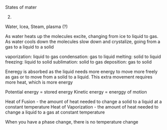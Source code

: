 States of mater


2.
Water, Icea, Steam, plasma (?)

As water heats up the molecules excite, changing from ice to liquid to gas.
As water cools down the molecules slow down and crystalize, going from a gas to a liquid to a solid

vaporization: liquid to gas
condensation: gas to liquid
melting: solid to liquid
freezing: liquid to solid
sublimation: solid to gas
deposition: gas to solid



Eneregy is absorbed as the liquid needs more energy to move more freely as gas or to move from a solid to a liquid. This extra movement requires more heat, which is more energy

Potential energy = stored energy
Kinetic energy = energgy of motion

Heat of Fusion - the amount of heat needed to change a solid to a liquid at a constant temperature
Heat of Vaporization - the amount of heat needed to change a liquid to a gas at constant temperature

When you have a phase change, there is no temperature change
